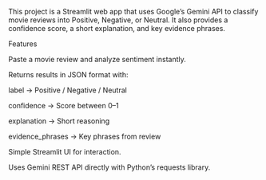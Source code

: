 This project is a Streamlit web app that uses Google’s Gemini API to classify movie reviews into Positive, Negative, or Neutral.
It also provides a confidence score, a short explanation, and key evidence phrases.

 Features

Paste a movie review and analyze sentiment instantly.

Returns results in JSON format with:

label → Positive / Negative / Neutral

confidence → Score between 0–1

explanation → Short reasoning

evidence_phrases → Key phrases from review

Simple Streamlit UI for interaction.

Uses Gemini REST API directly with Python’s requests library.
